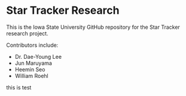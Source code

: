 # Star Tracker Research
This is the Iowa State University GitHub repository for the Star Tracker research project.

Contributors include:
  - Dr. Dae-Young Lee
  - Jun Maruyama
  - Heemin Seo
  - William Roehl

this is test
